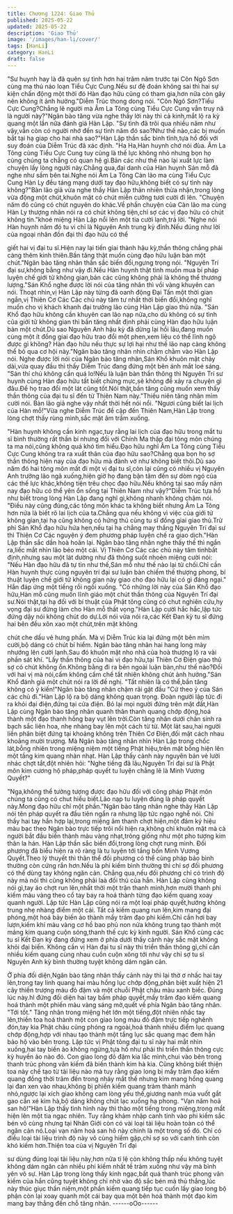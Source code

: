 ```yaml
---
title: Chương 1224: Giao Thủ
published: 2025-05-22
updated: 2025-05-22
description: 'Giao Thủ'
image: '/images/han-li/cover/'
tags: [HanLi]
category: HanLi
draft: false
---
```


"Sư huynh hay là đã quên sự tình hơn hai trăm năm trước tại Côn
Ngô Sơn cùng ma thú náo loạn Tiểu Cực Cung.Nếu sư đệ đoán
không sai thì hai sự kiện chấn động một thời đó Hàn đạo hữu
cũng có tham gia,hơn nữa còn gây nên không ít ảnh hưởng."Diễm
Trúc thong dong nói.
"Côn Ngô Sơn?Tiểu Cực Cung?Chẳng lẽ người mà Âm La Tông
cùng Tiểu Cực Cung vẫn truy nã là người này?"Ngân bào tăng
vừa nghe thấy lời này thì cả kinh,mắt lộ ra kỳ quang một lần nữa
đánh giá Hàn Lập.
"Sự tình đã trôi qua nhiều năm như vậy,vẫn còn có người nhớ đến
sự tình năm đó sao?Như thế nào,các bị muốn bắt tại hạ giap cho
hai nhà sao?"Hàn Lập thần sắc bình tĩnh,tựa hồ đối với suy đoán
của Diễm Trúc đã xác định.
"Ha Ha,Hàn huynh chớ nói đùa. Âm La Tông cùng Tiểu Cực Cung
tuy cũng là thế lực không nhỏ nhưng bọn họ cùng chúng ta chẳng
có quan hệ gì.Bản các như thế nào lại xuất lực làm chuyện lấy
lòng người này.Chẳng qua,đại danh của Hàn huynh Sán mỗ đã
nghe như sấm bên tai.Nghe nói Âm La Tông Càn lão ma cùng
Tiểu Cực Cung Hàn Ly đều táng mạng dưới tay đạo hữu,không
biết có sự tình này không?"Bàn lão giả vừa nghe thấy Hàn Lập
thản nhiên thừa nhận,trong lòng vừa động một chút,khuôn mặt có
chút miễn cưỡng tươi cười đi lên.
"Chuyện năm đó cũng có chút nguyên do khác.Về phần chuyện
của Càn lão ma cùng Hàn Ly thượng nhân nói ra có chút không
tiện,chỉ sợ các vị đạo hữu có chút không tin."khoé miệng Hàn Lập
nổi lên một tia cười lạnh,trả lời.
"Nghe nói Hàn huynh năm đó tu vi chỉ là Nguyên Anh trung kỳ
đỉnh.Nếu đúng như lời của ngoại nhân đồn đại thì đạo hữu có thể

giết hai vị đại tu sĩ.Hiện nay lại tiến giai thành hậu kỳ,thần thông
chẳng phải càng thêm kinh thiên.Bần tăng thật muốn cùng đạo
hữu luận bàn một chút."Ngân bào tăng nhân thần sắc biến
đổi,ngưng trọng nói.
"Nguyên Trí đại sư,không bằng như vậy đi.Nếu Hàn huynh thật
tình muốn mua bí pháp luyện chế giới tử không gian,bản các cũng
không phải là không thể thương lượng."Sán Khổ nghe được lời
nói của tăng nhân thì vồi vàng khuyên can nói.
Thoạt nhìn,vị Hàn Lập này từng đã oanh động Đại Tấn một thời
gian ngắn,vị Thiên Cơ Các Các chủ này tâm tư nhất thời biến
đổi,không nghĩ muốn cho vị khách khanh đại trưởng lão cùng Hàn
Lập giao thủ nữa.
"Sán Khổ đạo hữu không cần khuyên can lão nạp nữa,cho dù
không có sự tình của giới tử không gian thì bần tăng nhất định
phải cùng Hàn đạo hữu luận bàn một chút.Dù sao Nguyên Anh
hậu kỳ đã dừng lại hồi lâu,đang muốn cùng một ít đồng giai đạo
hữu trao đổi một phen,xem liệu có thể lĩnh ngộ được gì không?
Hàn đạo hữu nếu thực sự lợi hại như thế lão nạp càng không thể
bỏ qua cơ hội này."Ngân bào tăng nhân nhìn chằm chằm vào Hàn
Lập nói.
Nghe được lời nói của Ngân bào tăng nhân,Sán Khổ khuôn mặt
chảy dài,vừa quay đầu thì thấy Diễm Trúc đang đứng một bên
ánh mắt loé sáng.
"Sán thí chủ không cần quá lo!Nếu là luận bàn thần thông thì
Nguyên Trí sư huynh cùng Hàn đạo hữu tất biết chừng mực,sẽ
không để xảy ra chuyện gì đâu.Để họ trao đổi một lát cũng tốt.Nói
thật,bần tăng cũng muốn xem thấy thần thông của đại tu sĩ đến từ
Thiên Nam này."Thiếu niên tăng nhân mỉm cười nói.
Bàn lão giả nghe vậy nhất thời hết nói nổi.
"Ngươi cũng biết lai lịch của Hàn mỗ!"Vừa nghe Diễm Trúc đề cập
đến Thiên Nam,Hàn Lập trong lòng chợt thấy rùng mình,sắc mặt
âm trầm xuống.

"Hàn huynh không cần kinh ngạc,tuy rằng lai lịch của đạo hữu
trong mắt tu sĩ bình thường rất thần bí nhưng đối với Chính Ma
thập đại tông môn chúng ta ma nói,cũng không quá khó tìm
hiểu.Đạo hữu nghĩ Âm La Tông cùng Tiểu Cực Cung không tra ra
xuất thân của đạo hữu sao?Chẳng qua bọn họ sợ thần thông hiện
nay của đạo hữu mà đành vờ như không biết thôi.Dù sao năm đó
hai tông môn mất đi một vị đại tu sĩ,còn lại cũng có nhiều vị
Nguyên Anh trưởng lão ngã xuống,hiện giờ họ đang bận tâm đến
sự dòm ngó của các thế lực khác,không tiện trêu chọc đạo
hữu.Nếu không tại sao mấy năm nay đạo hữu có thể yên ổn sống
tại Thiên Nam như vậy?"Diễm Trúc tựa hồ như biết trong lòng
Hàn Lập đang nghĩ gì,không nhanh không chậm nói.
"Điều này cũng đúng,các tông môn khác ta không biết nhưng Âm
La Tông hơn nửa là biết rõ lai lịch của ta.Chẳng qua nếu không vì
việc của giới tử không gian,tại hạ cũng không có hứng thú cùng tu
sĩ đồng giai giao thủ.Trừ phi Sán Khổ đạo hữu hứa hẹn,nếu tại hạ
chẳng may thắng Nguyên Trí đại sư thì Thiên Cơ Các nguyện ý
đem phương pháp luyện chế ra giao dịch."Hàn Lập thần sắc dần
hoà hoãn lại.
Ngân bào tăng nhân nghe thấy thế thì ngẩn ra,liếc mắt nhìn lão
béo một cái.
Vị Thiên Cơ Các các chủ này tâm tìnhbất định,nhưng sau một lát
dường như đã thông suốt nhoẻn miệng cười nói:
"Nếu Hàn đạo hữu đã tự tin như thế,Sán mỗ như thế nào lại từ
chối.Chỉ cần Hàn huynh thực cùng nguyên trí đại sư luận bàn
chiếm thế thượng phong, bí thuật luyện chế giới tử không gian
này giao cho đạo hữu lại có gì đáng ngại."
Hắn đáp ứng một tiếng rồi ngồi xuống.
"Có những lời này của Sán Khổ đạo hữu,Hàn mỗ cũng muốn lĩnh
giáo một chút thần thông của Nguyên Trí đại sư.Nói thật,tại hạ đối
với bí thuật của Phật tông cũng có chut nghiên cứu,hy vọng đại
sư đừng làm cho Hàn mỗ thất vọng."Hàn Lập cười hắc hắc,lập
tức đứng dậy nói không chút do dự.Lời nói vừa nói ra,các Kết
Đan kỳ tu sĩ đứng hai bên đều xôn xao một chút,trên mặt không

chút che dấu vẻ hưng phấn.
Mà vị Diễm Trúc kia lại đứng một bên mỉm cười,bộ dáng có chút
bí hiểm.
Ngân bào tăng nhân hai hang long mày nhướng lên cười
lạnh.Sau đó khuôn mặt nho nhã của hoà thượng lộ ra vài phần
sát khí.
"Lấy thần thông của hai vị đạo hữu,tại Thiên Cơ Điện giao thủ sợ
có chút không ổn.Không bằng đi ra bên ngoài luận bàn,như thế
nào?Đối với hai vị mà nói,cấm không cấm chế tất nhiên không
chút ảnh hưởng."Sán Khổ đánh giá một chút nói ra lời đề nghị.
"Tất nhiên là có thể,bần tăng không có ý kiến!"Ngân bào tăng
nhân chậm rãi gật đầu
"Cứ theo ý của Sán các chủ đi."Hàn Lập lộ ra bộ dáng không
quan trọng.
Đoàn người lập tức đi ra khỏi đại điện,đứng tại cửa điện.
Bỏ lại mọi người đứng trên mặt đất,Hàn Lập cùng Ngân bào tăng
nhân quanh thân thanh quang chớp động,hoá thành một đạo
thanh hồng bay vụt lên trời.Còn tăng nhân dưới chân sinh ra bạch
sắc liên hoa, nhẹ nhàng bay lên một cách từ từ.
Một lát sau,hai người liền phân biệt đứng tại khoảng không trên
Thiên Cơ Điện,đối mặt cách nhau khoảng mười trượng.
Mà Ngân bào tăng nhân nhìn Hàn Lập trong chốc lát,bỗng nhiên
trong miệng niệm một tiếng Phật hiệu,trên mặt bỗng hiện lên một
tầng kim quang nhàn nhạt.
Hàn Lập thấy cảnh này nguyên bản vẻ lười nhác chợt tắt,đột
nhiên hỏi:
"Nghe tiếng đã lâu,Nguyên Trí đại sư là Phật môn kim cương hộ
pháp,pháp quyết tu luyện chẳng lẽ là Minh Vương Quyết?"

"Nga,không thể tưởng tượng được đạo hữu đối với công pháp
Phật môn chúng ta cũng có chut hiểu biết.Lão nạp tu luyện đúng
là pháp quyết này.Mong đạo hữu chỉ một phần."Ngân bào tăng
nhân nghe thây Hàn Lập nói tên pháp quyết ra đầu tiên ngẩn ra
nhưng lập tức ngạo nghễ nói.
Chỉ thấy hai tay hắn hợp lại,trong miệng âm thanh chợt hiện,một
đám ký hiệu màu bạc theo Ngân bào trực tiếp trôi nổi hiện
ra,không chỉ khuôn mặt mà cà người bắt đầu biến thành màu
vàng nhạt,trông giống như một pho tượng kim thân la hán.
Hàn Lập thần sắc biến đổi,trong lòng chợt rung mình.
Đối phương đã biểu hiện ra rõ ràng là tu luyện tới tầng bốn Minh
Vương Quyết.Theo lý thuyết thì thân thể đối phương có thể cùng
pháp bảo bình thường còn cứng rắn hơn.Nếu là phi kiếm bình
thường thì chỉ sợ đối phương có thể dùng tay không ngăn cản.
Chẳng qua,nếu đối phương chỉ có trình độ này mà nói thì cũng
không phải laà đối thủ của hắn.
Hàn Lập cũng không nói gì,tay áo chợt run lên,nhất thời một trận
thanh minh,hơn mười thanh phi kiếm màu vàng theo cổ tay bay ra
hoá thành từng đạo kiếm quang xoay quanh người.
Lập tức Hàn Lập cũng nói ra một loại pháp quyết,hướng không
trung nhẹ nhàng điểm một cái.
Tất cả kiếm quang run lên,kim mang đại phóng,một hoá bảy biến
ảo thành mấy trăm đạo phi kiếm.Chỉ cần hơi bay lượn,kiếm khí
màu vàng cơ hồ bao phủ non nửa không trung tạo thành một
mảng kim quang cuộn sóng,thanh thế cực kỳ kinh người.
Sán Khổ cùng các tu sĩ Kết Đan kỳ đang đứng xem ở phía dưới
thấy cảnh này sắc mặt không khỏi đại biến.
Không cần vị Hàn đại tu sĩ này thi triển thần thông gì,chỉ cần
nhiều kiếm quang cùng nhau cuồn cuộn xông tới như vậy chỉ sợ
tu sĩ Nguyên Anh kỳ bình thường tuyệt không dám ngăn cản.

Ở phía đối diện,Ngân bào tăng nhân thấy cảnh này thì lại thờ ơ
nhấc hai tay lên,trong tay linh quang hai màu hồng lục chớp
động,phân biệt xuất hiện 21 cây thiền trượng màu đỏ đậm và một
chuỗi Phật châu màu xanh biếc.
Đúng lúc này.hl đứng đối diện hai tay bấm pháp quyết,mấy trăm
đạo kiếm quang hoá thành một phiến màu vàng sáng mờ,quết về
phía Ngân bào tăng nhân.
"Tới tốt."
Tăng nhân trong miệng hét lớn một tiếng,đột nhiên nhấc tay
lên,thiền toa hoá thành một con giao long màu đỏ đậm trực tiếp
nghênh đón,tay kia Phật châu cũng phóng ra ngoài,hoá thành
nhiều điểm lục quang chớp động,hợp với nhau tạo thành một tầng
lục sắc quang mạc đem hắn bảo hộ vào bên trong.
Lập tức vị Phật tông đại tu sĩ này hai mắt nhìn xuống,hai tay biến
ảo không ngừng,tựa hồ như phải thi triển thần thông cực kỳ
huyền ảo nào đó.
Con giao long đỏ đậm kia lắc mình,chui vào bên trong thanh trúc
phong vân kiếm đã biến thành kim hà kia.
Cũng không biết thiện toa này chế tạo từ tài liệu nào mà tuy rằng
giao long bị mấy trăm đạo kiếm quang đồng thời trảm đến trong
nháy mắt thế nhưng kim mang hồng quang lại đan xen vào
nhau,không bị phiến kiếm quang trảm thành mảnh nhỏ,ngược lại
xích giao không cam lòng yếu thế,giương nanh múa vuốt gắt gao
cắn xé kim hà,bộ dáng không chút lạc xuống hạ phong.
"Vạn năm hoả san hô!"Hàn Lập thấy tình hình này thì thào một
tiếng trong miệng,trong mắt hiện lên một tia ngạc nhiên.
Tuy rằng khảm nhập canh tinh vào phi kiếm sắc bén vô cùng
nhưng tại Nhân Giới còn có vài loại tài liệu hoàn toàn có thể ngăn
cản nó.Loại vạn năm hoả san hô này chính là một trong số đó.
Chỉ có điều loại tài liệu trình độ này vô cùng hiếm gặp,chỉ sợ so
với canh tinh còn khó kiếm hơn.Thiện toa của vị Nguyên Trí đại

sư dùng đúng loại tài liệu này,hơn nữa tỉ lệ còn không thấp nếu
không tuyệt không dám ngăn cản nhiều phi kiếm nhất tề trảm
xuống như vậy mà bình yên vô sự.
Hàn Lập trong lòng thấy kinh ngạc,bất quá thanh trúc phong vân
kiếm của hắn cũng tuyệt không chỉ nhờ vào độ sắc bén mà thủ
thắng,lúc này thúc giục thần niệm,một phần kiếm quang tiếp tục
cuốn lấy giao long bộ phận còn lại xoay quanh một cái bay qua
một bên hoá thành một đạo kim mang bay thẳng đến chỗ tăng
nhân.
------oOo------
